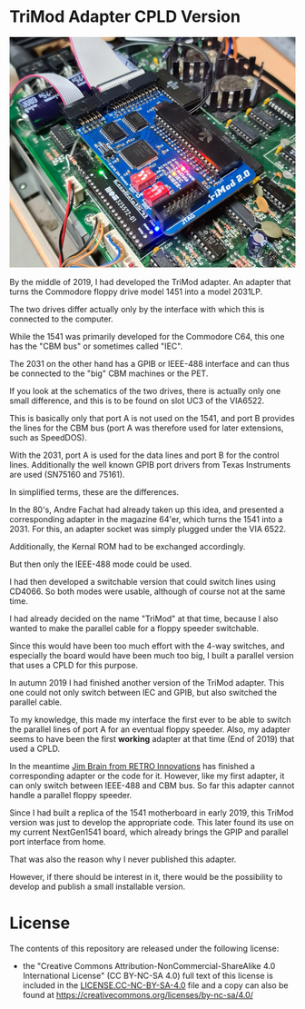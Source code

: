 # TriMod Adapter CPLD Version

![](https://github.com/DL2DW/TriMod_Adapter_CPLD_Version/blob/main/Images/TriMod_Adapter_CPLD_Version.jpg)



By the middle of 2019, I had developed the TriMod adapter. An adapter that turns the Commodore floppy drive model 1451 into a model 2031LP.

The two drives differ actually only by the interface with which this is connected to the computer.

While the 1541 was primarily developed for the Commodore C64, this one has the "CBM bus" or sometimes called "IEC". 

The 2031 on the other hand has a GPIB or IEEE-488 interface and can thus be connected to the "big" CBM machines or the PET.

If you look at the schematics of the two drives, there is actually only one small difference, and this is to be found on slot UC3 of the VIA6522.

This is basically only that port A is not used on the 1541, and port B provides the lines for the CBM bus (port A was therefore used for later extensions, such as SpeedDOS).

With the 2031, port A is used for the data lines and port B for the control lines. Additionally the well known GPIB port drivers from Texas Instruments are used (SN75160 and 75161).

In simplified terms, these are the differences.

In the 80's, Andre Fachat had already taken up this idea, and presented a corresponding adapter in the magazine 64'er, which turns the 1541 into a 2031. For this, an adapter socket was simply plugged under the VIA 6522. 

Additionally, the Kernal ROM had to be exchanged accordingly.

But then only the IEEE-488 mode could be used.

I had then developed a switchable version that could switch lines using CD4066. So both modes were usable, although of course not at the same time.

I had already decided on the name "TriMod" at that time, because I also wanted to make the parallel cable for a floppy speeder switchable.

Since this would have been too much effort with the 4-way switches, and especially the board would have been much too big, I built a parallel version that uses a CPLD for this purpose.

In autumn 2019 I had finished another version of the TriMod adapter. This one could not only switch between IEC and GPIB, but also switched the parallel cable.

To my knowledge, this made my interface the first ever to be able to switch the parallel lines of port A for an eventual floppy speeder. Also, my adapter seems to have been the first **working** adapter at that time (End of 2019) that used a CPLD.

In the meantime [Jim Brain from RETRO Innovations](https://github.com/go4retro/Nu2031/) has finished a corresponding adapter or the code for it. However, like my first adapter, it can only switch between IEEE-488 and CBM bus. So far this adapter cannot handle a parallel floppy speeder.

Since I had built a replica of the 1541 motherboard in early 2019, this TriMod version was just to develop the appropriate code. This later found its use on my current NextGen1541 board, which already brings the GPIP and parallel port interface from home.

That was also the reason why I never published this adapter.

However, if there should be interest in it, there would be the possibility to develop and publish a small installable version.



# License

The contents of this repository are released under the following license:

- the "Creative Commons Attribution-NonCommercial-ShareAlike 4.0 International License" (CC BY-NC-SA 4.0) full text of this license is included in the [LICENSE.CC-NC-BY-SA-4.0](https://github.com/DL2DW/EasyGate1541/blob/main/LICENSE.CC-NC-BY-SA) file and a copy can also be found at https://creativecommons.org/licenses/by-nc-sa/4.0/
